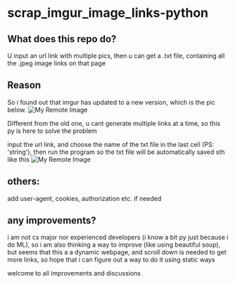 # scrap_imgur_image_links-python

## What does this repo do?
U input an url link with multiple pics, then u can get a .txt file, containing all the .jpeg image links on that page

## Reason
So i found out that imgur has updated to a new version, which is the pic below.
![My Remote Image](https://i.imgur.com/wsrM9z1.jpg)

Different from the old one, u cant generate multiple links at a time, so this py is here to solve the problem

input the url link, and choose the name of the txt file in the last cell (PS: 'string'), then run the program
so the txt file will be automatically saved
sth like this
![My Remote Image](https://i.imgur.com/qOnW5tu.png)

## others:
add user-agent, cookies, authorization etc. if needed

## any improvements?
i am not cs major nor experienced developers (i know a bit py just because i do ML), so i am also thinking a way to improve (like using beautiful soup), but seems that this a a dynamic webpage, and scroll down is needed to get more links, so hope that i can figure out a way to do it using static ways

welcome to all improvements and discussions


